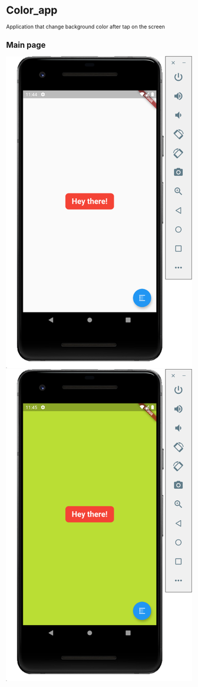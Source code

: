 # Color_app

Application that change background color after tap on the screen

## Main page
![](images/1Screen.png) ![](images/2Screen.png)

